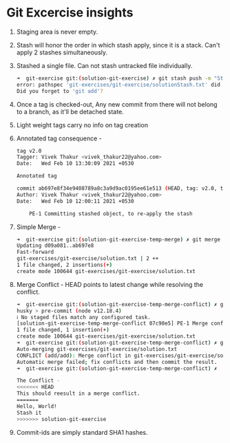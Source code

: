 # Git Excercise insights

1. Staging area is never empty.
2. Stash will honor the order in which stash apply, since it is a stack. Can't apply 2 stashes simultaneously.
3. Stashed a single file. Can not stash untracked file individually.

    ```bash
    ➜  git-exercise git:(solution-git-exercise) ✗ git stash push -m "Stash conflict" solutionStash.txt
    error: pathspec 'git-exercises/git-exercise/solutionStash.txt' did not match any file(s) known to git
    Did you forget to 'git add'?
    ```

4. Once a tag is checked-out, Any new commit from there will not belong to a branch, as it'll be detached state.
5. Light weight tags carry no info on tag creation
6. Annotated tag consequence -

    ```bash
    tag v2.0
    Tagger: Vivek Thakur <vivek_thakur22@yahoo.com>
    Date:   Wed Feb 10 13:30:09 2021 +0530

    Annotated tag

    commit ab697e8f34e9408789a8c3a9d9ac0195ee61e513 (HEAD, tag: v2.0, tag: v1.0, solution-git-exercise)
    Author: Vivek Thakur <vivek_thakur22@yahoo.com>
    Date:   Wed Feb 10 12:00:11 2021 +0530

        PE-1 Committing stashed object, to re-apply the stash
    ```

7. Simple Merge -

    ```bash
    ➜  git-exercise git:(solution-git-exercise-temp-merge) ✗ git merge solution-git-exercise
    Updating d09a081..ab697e8
    Fast-forward
    git-exercises/git-exercise/solution.txt | 2 ++
    1 file changed, 2 insertions(+)
    create mode 100644 git-exercises/git-exercise/solution.txt
    ```

8. Merge Conflict - HEAD points to latest change while resolving the conflict.

    ```bash
    ➜  git-exercise git:(solution-git-exercise-temp-merge-conflict) ✗ git commit -m "PE-1 Merge conflict demo"
    husky > pre-commit (node v12.18.4)
    ℹ No staged files match any configured task.
    [solution-git-exercise-temp-merge-conflict 07c90e5] PE-1 Merge conflict demo
    1 file changed, 1 insertion(+)
    create mode 100644 git-exercises/git-exercise/solution.txt
    ➜  git-exercise git:(solution-git-exercise-temp-merge-conflict) ✗ git merge solution-git-exercise
    Auto-merging git-exercises/git-exercise/solution.txt
    CONFLICT (add/add): Merge conflict in git-exercises/git-exercise/solution.txt
    Automatic merge failed; fix conflicts and then commit the result.
    ➜  git-exercise git:(solution-git-exercise-temp-merge-conflict) ✗ 

    The Conflict -
    <<<<<<< HEAD
    This should reesult in a merge conflict.
    =======
    Hello, World!
    Stash it
    >>>>>>> solution-git-exercise
    ```

9. Commit-ids are simply standard SHA1 hashes.
